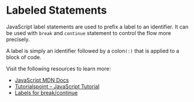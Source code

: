 # Labeled Statements

JavaScript label statements are used to prefix a label to an identifier. It can be used with `break` and `continue` statement to control the flow more precisely.

A label is simply an identifier followed by a colon`(:)` that is applied to a block of code.

Visit the following resources to learn more:

- [JavaScript MDN Docs](https://developer.mozilla.org/en-US/docs/Web/JavaScript/Reference/Statements/label)
- [Tutorialspoint – JavaScript Tutorial](https://www.tutorialspoint.com/What-are-label-statements-in-JavaScript)
- [Labels for break/continue](https://javascript.info/while-for#labels-for-break-continue)